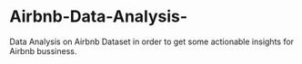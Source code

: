 # Airbnb-Data-Analysis-
Data Analysis on Airbnb Dataset in order to get some actionable insights for Airbnb bussiness. 

